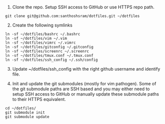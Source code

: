 1. Clone the repo. Setup SSH access to GitHub or use HTTPS repo path.
```
git clone git@github.com:santhoshsram/dotfiles.git ~/dotfiles
```

2. Create the following symlinks
```
ln -sf ~/dotfiles/bashrc ~/.bashrc
ln -sf ~/dotfiles/vim ~/.vim
ln -sf ~/dotfiles/vimrc ~/.vimrc
ln -sf ~/dotfiles/gitconfig ~/.gitconfig
ln -sf ~/dotfiles/screenrc ~/.screenrc
ln -sf ~/dotfiles/tmux.conf ~/.tmux.conf
ln -sf ~/dotfiles/ssh_config ~/.ssh/config
```

3. Update ~/dotfiles/ssh_config with the right github username and identify file.

4. Init and update the git submodules (mostly for vim pathogen). Some of the git submodule paths are SSH based and you may either need to setup SSH access to GitHub or manually update these submodule paths to their HTTPS equivalent.
```
cd ~/dotfiles/
git submodule init
git submodule update
```
